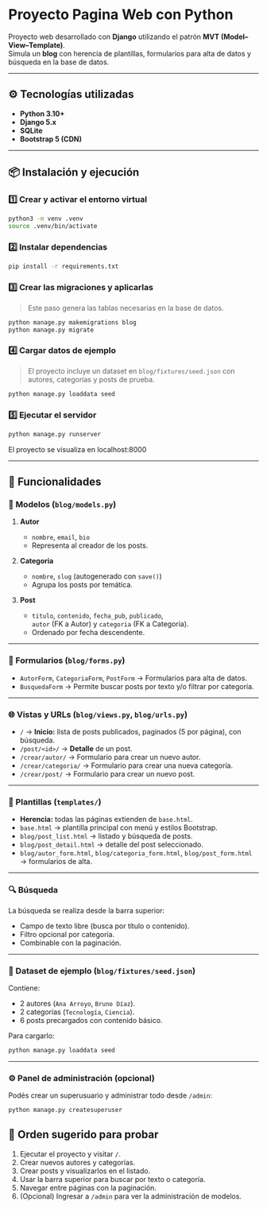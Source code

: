 
# Proyecto Pagina Web con Python

Proyecto web desarrollado con **Django** utilizando el patrón **MVT (Model–View–Template)**.  
Simula un **blog** con herencia de plantillas, formularios para alta de datos y búsqueda en la base de datos.

---

## ⚙️ Tecnologías utilizadas
- **Python 3.10+**
- **Django 5.x**
- **SQLite** 
- **Bootstrap 5 (CDN)** 

---

## 📦 Instalación y ejecución

### 1️⃣ Crear y activar el entorno virtual
```bash
python3 -m venv .venv
source .venv/bin/activate
```

### 2️⃣ Instalar dependencias
```bash
pip install -r requirements.txt
```

### 3️⃣ Crear las migraciones y aplicarlas
> Este paso genera las tablas necesarias en la base de datos.
```bash
python manage.py makemigrations blog
python manage.py migrate
```

### 4️⃣ Cargar datos de ejemplo
> El proyecto incluye un dataset en `blog/fixtures/seed.json` con autores, categorías y posts de prueba.
```bash
python manage.py loaddata seed
```

### 5️⃣ Ejecutar el servidor
```bash
python manage.py runserver
```
El proyecto se visualiza en localhost:8000

---

## 🧩 Funcionalidades

### 🧱 Modelos (`blog/models.py`)
1. **Autor**  
   - `nombre`, `email`, `bio`  
   - Representa al creador de los posts.

2. **Categoria**  
   - `nombre`, `slug` (autogenerado con `save()`)  
   - Agrupa los posts por temática.

3. **Post**  
   - `titulo`, `contenido`, `fecha_pub`, `publicado`,  
     `autor` (FK a Autor) y `categoria` (FK a Categoria).  
   - Ordenado por fecha descendente.

---

### 🧾 Formularios (`blog/forms.py`)
- `AutorForm`, `CategoriaForm`, `PostForm` → Formularios para alta de datos.
- `BusquedaForm` → Permite buscar posts por texto y/o filtrar por categoría.

---

### 🌐 Vistas y URLs (`blog/views.py`, `blog/urls.py`)
- `/` → **Inicio:** lista de posts publicados, paginados (5 por página), con búsqueda.
- `/post/<id>/` → **Detalle** de un post.
- `/crear/autor/` → Formulario para crear un nuevo autor.
- `/crear/categoria/` → Formulario para crear una nueva categoría.
- `/crear/post/` → Formulario para crear un nuevo post.

---

### 🧱 Plantillas (`templates/`)
- **Herencia:** todas las páginas extienden de `base.html`.
- `base.html` → plantilla principal con menú y estilos Bootstrap.
- `blog/post_list.html` → listado y búsqueda de posts.  
- `blog/post_detail.html` → detalle del post seleccionado.  
- `blog/autor_form.html`, `blog/categoria_form.html`, `blog/post_form.html` → formularios de alta.

---

### 🔍 Búsqueda
La búsqueda se realiza desde la barra superior:
- Campo de texto libre (busca por título o contenido).
- Filtro opcional por categoría.
- Combinable con la paginación.

---

### 🧾 Dataset de ejemplo (`blog/fixtures/seed.json`)
Contiene:
- 2 autores (`Ana Arroyo`, `Bruno Díaz`).
- 2 categorías (`Tecnología`, `Ciencia`).
- 6 posts precargados con contenido básico.

Para cargarlo:
```bash
python manage.py loaddata seed
```

---

### ⚙️ Panel de administración (opcional)
Podés crear un superusuario y administrar todo desde `/admin`:
```bash
python manage.py createsuperuser
```

## 🧭 Orden sugerido para probar
1. Ejecutar el proyecto y visitar `/`.
2. Crear nuevos autores y categorías.
3. Crear posts y visualizarlos en el listado.
4. Usar la barra superior para buscar por texto o categoría.
5. Navegar entre páginas con la paginación.
6. (Opcional) Ingresar a `/admin` para ver la administración de modelos.